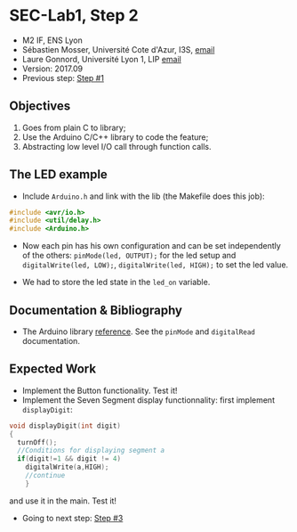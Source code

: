 # SEC-Lab1, Step 2

  * M2 IF, ENS Lyon
  * Sébastien Mosser, Université Cote d'Azur, I3S, [email](mailto:mosser@i3s.unice.fr)
  * Laure Gonnord, Université Lyon 1, LIP [email](mailto:laure.gonnord@ens-lyon.fr)
  * Version: 2017.09
  * Previous step: [Step #1](https://github.com/mosser/sec-labs/blob/master/lab_1/step_1.md)

## Objectives

  1. Goes from plain C to library;
  2. Use the Arduino C/C++ library to code the feature;
  3. Abstracting low level I/O call through function calls.


## The LED example
* Include `Arduino.h` and link with the lib (the Makefile does this
job):
```C
#include <avr/io.h>
#include <util/delay.h>
#include <Arduino.h>
```

* Now each pin has his own configuration and can be set independently
of the others:   `pinMode(led, OUTPUT);` for the led setup and
`digitalWrite(led, LOW);`,  `digitalWrite(led, HIGH);` to set the led
value.

* We had to store the led state in the `led_on` variable.


## Documentation & Bibliography

* The Arduino library
[reference](https://www.arduino.cc/en/Reference/HomePage). See
the `pinMode` and `digitalRead` documentation.


## Expected Work

* Implement the Button functionality. Test it!
* Implement the Seven Segment display functionnality: first implement `displayDigit`:
```C
void displayDigit(int digit)
{
  turnOff();
  //Conditions for displaying segment a
  if(digit!=1 && digit != 4)
    digitalWrite(a,HIGH);
	//continue
	}
```
and use it in the main. Test it!

  * Going to next step: [Step #3](https://github.com/mosser/sec-labs/blob/master/lab_1/step_3.md)
